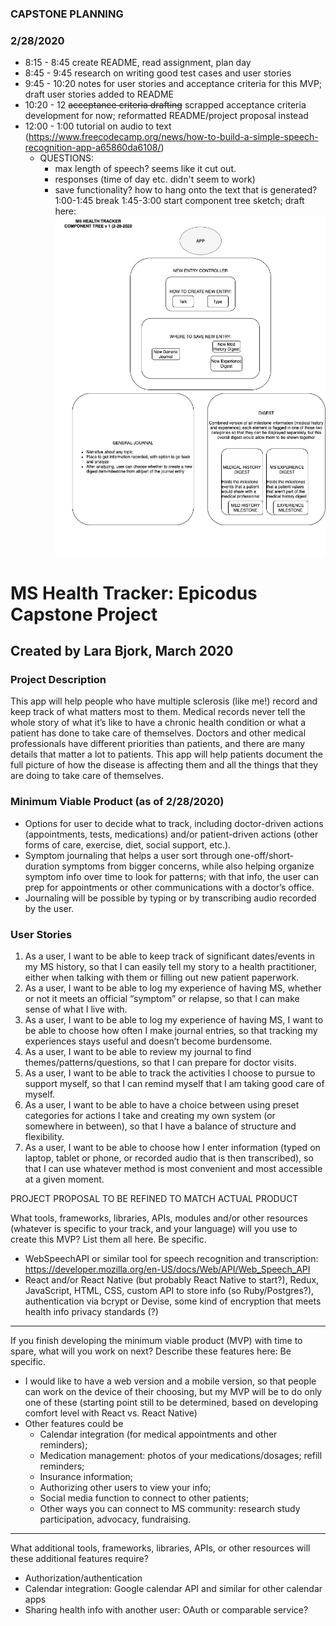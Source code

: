 ### CAPSTONE PLANNING
### 2/28/2020
* 8:15 - 8:45 create README, read assignment, plan day
* 8:45 - 9:45 research on writing good test cases and user stories
* 9:45 - 10:20 notes for user stories and acceptance criteria for this MVP; draft user stories added to README
* 10:20 - 12 ~~acceptance criteria drafting~~ scrapped acceptance criteria development for now; reformatted README/project proposal instead
* 12:00 - 1:00 tutorial on audio to text (https://www.freecodecamp.org/news/how-to-build-a-simple-speech-recognition-app-a65860da6108/)
  * QUESTIONS:
    * max length of speech? seems like it cut out.
    * responses (time of day etc. didn't seem to work)
    * save functionality? how to hang onto the text that is generated?
1:00-1:45 break
1:45-3:00 start component tree sketch; draft here: ![MS-Tracker-Component-Tree](/MS-Tracker-Component-Tree.jpg)


# MS Health Tracker: Epicodus Capstone Project
## Created by Lara Bjork, March 2020

### Project Description
This app will help people who have multiple sclerosis (like me!) record and keep track of what matters most to them. Medical records never tell the whole story of what it’s like to have a chronic health condition or what a patient has done to take care of themselves. Doctors and other medical professionals have different priorities than patients, and there are many details that matter a lot to patients. This app will help patients document the full picture of how the disease is affecting them and all the things that they are doing to take care of themselves.

### Minimum Viable Product (as of 2/28/2020)
* Options for user to decide what to track, including doctor-driven actions (appointments, tests, medications) and/or patient-driven actions (other forms of care, exercise, diet, social support, etc.).
* Symptom journaling that helps a user sort through one-off/short-duration symptoms from bigger concerns, while also helping organize symptom info over time to look for patterns; with that info, the user can prep for appointments or other communications with a doctor’s office.
* Journaling will be possible by typing or by transcribing audio recorded by the user.

### User Stories
1. As a user, I want to be able to keep track of significant dates/events in my MS history, so that I can easily tell my story to a health practitioner, either when talking with them or filling out new patient paperwork.
2. As a user, I want to be able to log my experience of having MS, whether or not it meets an official “symptom” or relapse, so that I can make sense of what I live with.
3. As a user, I want to be able to log my experience of having MS, I want to be able to choose how often I make journal entries, so that tracking my experiences stays useful and doesn’t become burdensome.
4. As a user, I want to be able to review my journal to find themes/patterns/questions, so that I can prepare for doctor visits.
5. As a user, I want to be able to track the activities I choose to pursue to support myself, so that I can remind myself that I am taking good care of myself.
6. As a user, I want to be able to have a choice between using preset categories for actions I take and creating my own system (or somewhere in between), so that I have a balance of structure and flexibility.
7. As a user, I want to be able to choose how I enter information (typed on laptop, tablet or phone, or recorded audio that is then transcribed), so that I can use whatever method is most convenient and most accessible at a given moment.




PROJECT PROPOSAL TO BE REFINED TO MATCH ACTUAL PRODUCT

What tools, frameworks, libraries, APIs, modules and/or other resources (whatever is specific to your track, and your language) will you use to create this MVP? List them all here. Be specific.

* WebSpeechAPI or similar tool for speech recognition and transcription: https://developer.mozilla.org/en-US/docs/Web/API/Web_Speech_API
* React and/or React Native (but probably React Native to start?), Redux, JavaScript, HTML, CSS, custom API to store info (so Ruby/Postgres?), authentication via bcrypt or Devise, some kind of encryption that meets health info privacy standards (?)

* * *

If you finish developing the minimum viable product (MVP) with time to spare, what will you work on next? Describe these features here: Be specific.

* I would like to have a web version and a mobile version, so that people can work on the device of their choosing, but my MVP will be to do only one of these (starting point still to be determined, based on developing comfort level with React vs. React Native)
* Other features could be
  * Calendar integration (for medical appointments and other reminders);
  * Medication management: photos of your medications/dosages; refill reminders;
  * Insurance information;
  * Authorizing other users to view your info;
  * Social media function to connect to other patients;
  * Other ways you can connect to MS community: research study participation, advocacy, fundraising.

* * *

What additional tools, frameworks, libraries, APIs, or other resources will these additional features require?
* Authorization/authentication
* Calendar integration: Google calendar API and similar for other calendar apps
* Sharing health info with another user: OAuth or comparable service?

